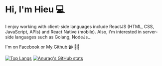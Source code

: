 # Hi, I'm Hieu 💻

I enjoy working with client-side languages include ReactJS (HTML, CSS, JavaScript, APIs) and React Native (mobile). Also, i'm interested in server-side languages such as Golang, NodeJs...

I'm on <a href="https://www.facebook.com/hieumaxnho">Facebook</a> or <a href="https://github.com/tuanconbu">My Github</a> 📹 ✍🏾

[![Top Langs](https://github-readme-stats.vercel.app/api/top-langs/?username=nmhieudut&theme=radical&langs_count=8)](https://github.com/anuraghazra/github-readme-stats)
[![Anurag's GitHub stats](https://github-readme-stats.vercel.app/api?username=nmhieudut&theme=radical)](https://github.com/anuraghazra/github-readme-stats)

